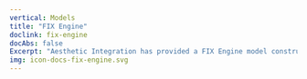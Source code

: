 ```yaml
---
vertical: Models
title: "FIX Engine"
doclink: fix-engine
docAbs: false
Excerpt: "Aesthetic Integration has provided a FIX Engine model constructed in ocaml, and verified by Imandra."
img: icon-docs-fix-engine.svg
---
```

